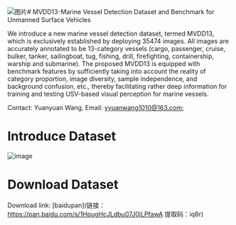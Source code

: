 ![图片](https://github.com/yyuanwang1010/MVDD13/assets/63236598/ba0d9425-3616-43f3-a864-5f9425b16e4e)# MVDD13-Marine Vessel Detection Dataset and Benchmark for Unmanned Surface Vehicles

We introduce a new marine vessel detection dataset, termed MVDD13, which is exclusively established by deploying 35474 images. All images are accurately annotated to be 13-category vessels (cargo,
passenger, cruise, bulker, tanker, sailingboat, tug, fishing, drill, firefighting, containership,
warship and submarine). The proposed MVDD13 is equipped with benchmark features by sufficiently taking into account the reality of category proportion, image diversity, sample independence, and background confusion, etc., thereby facilitating rather deep information for training and testing USV-based visual perception for marine vessels.

Contact: Yuanyuan Wang, Email: yyuanwang1010@163.com;

# Introduce Dataset
![image](https://user-images.githubusercontent.com/63236598/188273495-260a80e9-a2c3-4a82-95d8-c7ca7550b7bc.png)

# Download Dataset
Download link: [baidupan](链接：https://pan.baidu.com/s/1HpugHcJLdbu07J0jLPfawA 
提取码：iq8r) 
